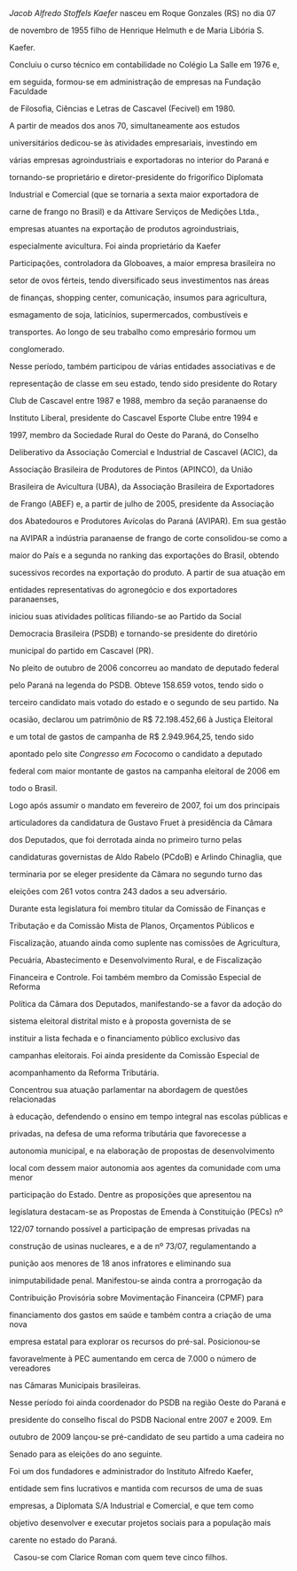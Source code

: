 

 



*Jacob Alfredo Stoffels Kaefer* nasceu em Roque Gonzales (RS) no dia 07

de novembro de 1955 filho de Henrique Helmuth e de Maria Libória S.

Kaefer.



Concluiu o curso técnico em contabilidade no Colégio La Salle em 1976 e,

em seguida, formou-se em administração de empresas na Fundação Faculdade

de Filosofia, Ciências e Letras de Cascavel (Fecivel) em 1980.



A partir de meados dos anos 70, simultaneamente aos estudos

universitários dedicou-se às atividades empresariais, investindo em

várias empresas agroindustriais e exportadoras no interior do Paraná e

tornando-se proprietário e diretor-presidente do frigorífico Diplomata

Industrial e Comercial (que se tornaria a sexta maior exportadora de

carne de frango no Brasil) e da Attivare Serviços de Medições Ltda.,

empresas atuantes na exportação de produtos agroindustriais,

especialmente avicultura. Foi ainda proprietário da Kaefer

Participações, controladora da Globoaves, a maior empresa brasileira no

setor de ovos férteis, tendo diversificado seus investimentos nas áreas

de finanças, shopping center, comunicação, insumos para agricultura,

esmagamento de soja, laticínios, supermercados, combustíveis e

transportes. Ao longo de seu trabalho como empresário formou um

conglomerado.



Nesse período, também participou de várias entidades associativas e de

representação de classe em seu estado, tendo sido presidente do Rotary

Club de Cascavel entre 1987 e 1988, membro da seção paranaense do

Instituto Liberal, presidente do Cascavel Esporte Clube entre 1994 e

1997, membro da Sociedade Rural do Oeste do Paraná, do Conselho

Deliberativo da Associação Comercial e Industrial de Cascavel (ACIC), da

Associação Brasileira de Produtores de Pintos (APINCO), da União

Brasileira de Avicultura (UBA), da Associação Brasileira de Exportadores

de Frango (ABEF) e, a partir de julho de 2005, presidente da Associação

dos Abatedouros e Produtores Avícolas do Paraná (AVIPAR). Em sua gestão

na AVIPAR a indústria paranaense de frango de corte consolidou-se como a

maior do País e a segunda no ranking das exportações do Brasil, obtendo

sucessivos recordes na exportação do produto. A partir de sua atuação em

entidades representativas do agronegócio e dos exportadores paranaenses,

iniciou suas atividades políticas filiando-se ao Partido da Social

Democracia Brasileira (PSDB) e tornando-se presidente do diretório

municipal do partido em Cascavel (PR).



No pleito de outubro de 2006 concorreu ao mandato de deputado federal

pelo Paraná na legenda do PSDB. Obteve 158.659 votos, tendo sido o

terceiro candidato mais votado do estado e o segundo de seu partido. Na

ocasião, declarou um patrimônio de R\$ 72.198.452,66 à Justiça Eleitoral

e um total de gastos de campanha de R\$ 2.949.964,25, tendo sido

apontado pelo site *Congresso em Foco*como o candidato a deputado

federal com maior montante de gastos na campanha eleitoral de 2006 em

todo o Brasil.



Logo após assumir o mandato em fevereiro de 2007, foi um dos principais

articuladores da candidatura de Gustavo Fruet à presidência da Câmara

dos Deputados, que foi derrotada ainda no primeiro turno pelas

candidaturas governistas de Aldo Rabelo (PCdoB) e Arlindo Chinaglia, que

terminaria por se eleger presidente da Câmara no segundo turno das

eleições com 261 votos contra 243 dados a seu adversário.



Durante esta legislatura foi membro titular da Comissão de Finanças e

Tributação e da Comissão Mista de Planos, Orçamentos Públicos e

Fiscalização, atuando ainda como suplente nas comissões de Agricultura,

Pecuária, Abastecimento e Desenvolvimento Rural, e de Fiscalização

Financeira e Controle. Foi também membro da Comissão Especial de Reforma

Política da Câmara dos Deputados, manifestando-se a favor da adoção do

sistema eleitoral distrital misto e à proposta governista de se

instituir a lista fechada e o financiamento público exclusivo das

campanhas eleitorais. Foi ainda presidente da Comissão Especial de

acompanhamento da Reforma Tributária.



Concentrou sua atuação parlamentar na abordagem de questões relacionadas

à educação, defendendo o ensino em tempo integral nas escolas públicas e

privadas, na defesa de uma reforma tributária que favorecesse a

autonomia municipal, e na elaboração de propostas de desenvolvimento

local com dessem maior autonomia aos agentes da comunidade com uma menor

participação do Estado. Dentre as proposições que apresentou na

legislatura destacam-se as Propostas de Emenda à Constituição (PECs) nº

122/07 tornando possível a participação de empresas privadas na

construção de usinas nucleares, e a de nº 73/07, regulamentando a

punição aos menores de 18 anos infratores e eliminando sua

inimputabilidade penal. Manifestou-se ainda contra a prorrogação da

Contribuição Provisória sobre Movimentação Financeira (CPMF) para

financiamento dos gastos em saúde e também contra a criação de uma nova

empresa estatal para explorar os recursos do pré-sal. Posicionou-se

favoravelmente à PEC aumentando em cerca de 7.000 o número de vereadores

nas Câmaras Municipais brasileiras.



Nesse período foi ainda coordenador do PSDB na região Oeste do Paraná e

presidente do conselho fiscal do PSDB Nacional entre 2007 e 2009. Em

outubro de 2009 lançou-se pré-candidato de seu partido a uma cadeira no

Senado para as eleições do ano seguinte.



Foi um dos fundadores e administrador do Instituto Alfredo Kaefer,

entidade sem fins lucrativos e mantida com recursos de uma de suas

empresas, a Diplomata S/A Industrial e Comercial, e que tem como

objetivo desenvolver e executar projetos sociais para a população mais

carente no estado do Paraná.



  Casou-se com Clarice Roman com quem teve cinco filhos.



 



 



